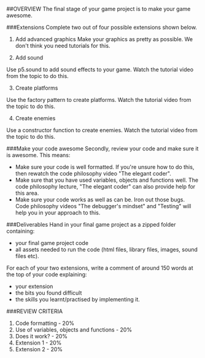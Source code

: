 ##OVERVIEW
The final stage of your game project is to make your game awesome.

###Extensions
Complete two out of four possible extensions shown below.

1. Add advanced graphics
Make your graphics as pretty as possible. We don't think you need tutorials for this.

2. Add sound

Use p5.sound to add sound effects to your game. Watch the tutorial video from the topic to do this.

3. Create platforms

Use the factory pattern to create platforms. Watch the tutorial video from the topic to do this.

4. Create enemies

Use a constructor function to create enemies. Watch the tutorial video from the topic to do this.

###Make your code awesome
Secondly, review your code and make sure it is awesome. This means:

<ul>
<li>Make sure your code is well formatted. If you're unsure how to do this, then rewatch the code philosophy video "The elegant coder".</li>
<li>Make sure that you have used variables, objects and functions well. The code philosophy lecture, "The elegant coder" can also provide help for this area.</li>
<li>Make sure your code works as well as can be. Iron out those bugs. Code philosophy videos "The debugger's mindset" and "Testing" will help you in your approach to this.</li>
</ul>

###Deliverables
Hand in your final game project as a zipped folder containing:

<ul>
<li>your final game project code</li>
<li>all assets needed to run the code (html files, library files, images, sound files etc).</li>
</ul>
For each of your two extensions, write a comment of around 150 words at the top of your code explaining:

<ul>
<li>your extension</li>
<li>the bits you found difficult</li>
<li>the skills you learnt/practised by implementing it.</li>
</ul>


###REVIEW CRITERIA
<ol>
<li>Code formatting - 20%</li>
<li>Use of variables, objects and functions - 20%</li>
<li>Does it work? - 20%</li>
<li>Extension 1 - 20%</li>
<li>Extension 2 - 20%</li>
</ol>
